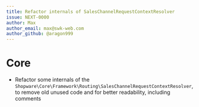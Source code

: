 ```yaml
---
title: Refactor internals of SalesChannelRequestContextResolver
issue: NEXT-0000
author: Max
author_email: max@swk-web.com
author_github: @aragon999
---
```

# Core
* Refactor some internals of the `Shopware\Core\Framework\Routing\SalesChannelRequestContextResolver`, to remove old unused code and for better readability, including comments
